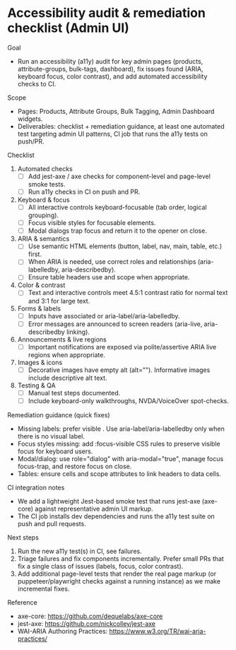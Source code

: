 # Accessibility audit & remediation checklist (Admin UI)

Goal

- Run an accessibility (a11y) audit for key admin pages (products, attribute-groups, bulk-tags, dashboard), fix issues found (ARIA, keyboard focus, color contrast), and add automated accessibility checks to CI.

Scope

- Pages: Products, Attribute Groups, Bulk Tagging, Admin Dashboard widgets.
- Deliverables: checklist + remediation guidance, at least one automated test targeting admin UI patterns, CI job that runs the a11y tests on push/PR.

Checklist

1. Automated checks
   - [ ] Add jest-axe / axe checks for component-level and page-level smoke tests.
   - [ ] Run a11y checks in CI on push and PR.

2. Keyboard & focus
   - [ ] All interactive controls keyboard-focusable (tab order, logical grouping).
   - [ ] Focus visible styles for focusable elements.
   - [ ] Modal dialogs trap focus and return it to the opener on close.

3. ARIA & semantics
   - [ ] Use semantic HTML elements (button, label, nav, main, table, etc.) first.
   - [ ] When ARIA is needed, use correct roles and relationships (aria-labelledby, aria-describedby).
   - [ ] Ensure table headers use <th> and scope when appropriate.

4. Color & contrast
   - [ ] Text and interactive controls meet 4.5:1 contrast ratio for normal text and 3:1 for large text.

5. Forms & labels
   - [ ] Inputs have associated <label> or aria-label/aria-labelledby.
   - [ ] Error messages are announced to screen readers (aria-live, aria-describedby linking).

6. Announcements & live regions
   - [ ] Important notifications are exposed via polite/assertive ARIA live regions when appropriate.

7. Images & icons
   - [ ] Decorative images have empty alt (alt=""). Informative images include descriptive alt text.

8. Testing & QA
   - [ ] Manual test steps documented.
   - [ ] Include keyboard-only walkthroughs, NVDA/VoiceOver spot-checks.

Remediation guidance (quick fixes)

- Missing labels: prefer visible <label for="...">. Use aria-label/aria-labelledby only when there is no visual label.
- Focus styles missing: add :focus-visible CSS rules to preserve visible focus for keyboard users.
- Modal/dialog: use role="dialog" with aria-modal="true", manage focus focus-trap, and restore focus on close.
- Tables: ensure <th> cells and scope attributes to link headers to data cells.

CI integration notes

- We add a lightweight Jest-based smoke test that runs jest-axe (axe-core) against representative admin UI markup.
- The CI job installs dev dependencies and runs the a11y test suite on push and pull requests.

Next steps

1. Run the new a11y test(s) in CI, see failures.
2. Triage failures and fix components incrementally. Prefer small PRs that fix a single class of issues (labels, focus, color contrast).
3. Add additional page-level tests that render the real page markup (or puppeteer/playwright checks against a running instance) as we make incremental fixes.

Reference

- axe-core: https://github.com/dequelabs/axe-core
- jest-axe: https://github.com/nickcolley/jest-axe
- WAI-ARIA Authoring Practices: https://www.w3.org/TR/wai-aria-practices/
